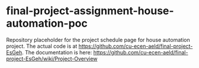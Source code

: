 # final-project-assignment-house-automation-poc
Repository placeholder for the project schedule page for house automation project. The actual code is at https://github.com/cu-ecen-aeld/final-project-EsGeh. The documentation is here: https://github.com/cu-ecen-aeld/final-project-EsGeh/wiki/Project-Overview
